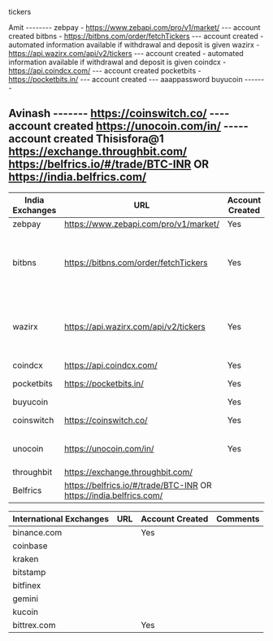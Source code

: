tickers

Amit --------
zebpay - https://www.zebapi.com/pro/v1/market/  --- account created
bitbns - https://bitbns.com/order/fetchTickers   --- account created - automated information available if withdrawal and deposit is given
wazirx - https://api.wazirx.com/api/v2/tickers   --- account created - automated information available if withdrawal and deposit is given
coindcx - https://api.coindcx.com/   --- account created
pocketbits - https://pocketbits.in/  --- account created --- aaappassword
buyucoin -------

Avinash -------
https://coinswitch.co/  ----account created
https://unocoin.com/in/ ----- account created Thisisfora@1
https://exchange.throughbit.com/
https://belfrics.io/#/trade/BTC-INR OR https://india.belfrics.com/
-------



| India Exchanges  | URL | Account Created | Comments | API |
| ------------- | ------------- | ------------- | ------------- | ------------- | 
| zebpay | https://www.zebapi.com/pro/v1/market/ | Yes | | |
| bitbns |  https://bitbns.com/order/fetchTickers | Yes | automated information available if withdrawal and deposit is given | |
| wazirx | https://api.wazirx.com/api/v2/tickers | Yes | automated information available if withdrawal and deposit is given | |
| coindcx | https://api.coindcx.com/ | Yes | | |
| pocketbits | https://pocketbits.in/ | Yes | aaap password | |
| buyucoin |                          | Yes | | |
| coinswitch | https://coinswitch.co/ | Yes | account created | |
| unocoin | https://unocoin.com/in/ | Yes | account created Thisisfora@1 | |
| throughbit | https://exchange.throughbit.com/ | | | |
| Belfrics | https://belfrics.io/#/trade/BTC-INR OR https://india.belfrics.com/ | | | |


| International Exchanges  | URL | Account Created | Comments |
| ------------- | ------------- | ------------- | ------------- | 
| binance.com | | Yes | |
| coinbase | | | |
| kraken | | | |
| bitstamp | | | |
| bitfinex | | | |
| gemini | | | |
| kucoin | | | |
| bittrex.com | | Yes | |

